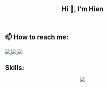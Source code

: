 <!-- <img align="left" width="400" src="https://github.githubassets.com/images/modules/profile/profile-first-repo.svg" /> -->
<!-- <img align="right" width="64" src="https://img.icons8.com/color/48/vietnam-circular.png" /> -->

<h2 align="center">Hi 👋, I'm Hien</h2>
<p align="center">
</p>


<br />


## 📫 How to reach me:
 
  <a href="https://github.com/hien23092012" alt="Github">
    <img src="https://img.icons8.com/fluent/48/000000/github.png"/>
  </a> 
  <a href="[https://www.youtube.com/channel/UCaRr1SjyHm61RrLY-DIBm1g](https://www.youtube.com/@Ongchaumeme)" alt="Youtube channel" target="_blank" >
    <img src="https://img.icons8.com/fluent/48/000000/youtube-play.png"/>
  </a>
  <a href="mailto:tahien447@gmail.com" alt="Email">
    <img src="https://img.icons8.com/fluent/48/000000/mailing.png"/>
  </a>
</p>

## Skills:
<p align="center">
  <img src="https://img.icons8.com/color/48/000000/visual-studio-code-2019.png"/>
</p>

